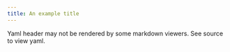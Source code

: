 ```yaml
---
title: An example title
---
```

Yaml header may not be rendered by some markdown viewers. See source to view yaml.
